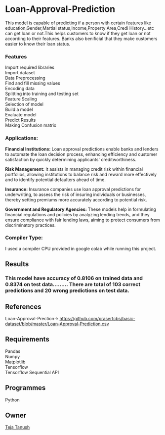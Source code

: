 # Loan-Approval-Prediction  
This model is capable of predicting if a person with certain features like education,Gender,Martial status,Income,Property Area,Credi History...etc can get loan or not.This helps customers to know if they get loan or not according to their features. Banks also benificial that they make customers easier to know their loan status.  
### Features  
Import required libraries  
Import dataset  
Data Preprocessing  
Find and fill missing values  
Encoding data  
Splitting into training and testing set  
Feature Scaling  
Selection of model  
Build a model  
Evaluate model  
Predict Results  
Making Confusion matrix  
### Applications:  
**Financial Institutions:** Loan approval predictions enable banks and lenders to automate the loan decision process, enhancing efficiency and customer satisfaction by quickly determining applicants' creditworthiness.  

**Risk Management:** It assists in managing credit risk within financial portfolios, allowing institutions to balance risk and reward more effectively and to identify potential defaulters ahead of time.  

**Insurance:** Insurance companies use loan approval predictions for underwriting, to assess the risk of insuring individuals or businesses, thereby setting premiums more accurately according to potential risk.  

**Government and Regulatory Agencies:** These models help in formulating financial regulations and policies by analyzing lending trends, and they ensure compliance with fair lending laws, aiming to protect consumers from discriminatory practices.  
### Compiler Type:  
I used a compiler CPU provided in google colab while running this project.  
## Results  
### This model have accuracy of 0.8106 on trained data and 0.8374 on test data......... There are total of 103 correct predictions and 20 wrong predictions on test data.  
## References  
Loan-Approval-Prection-> https://github.com/prasertcbs/basic-dataset/blob/master/Loan-Approval-Prediction.csv  
## Requirements  
Pandas  
Numpy  
Matplotlib  
Tensorflow  
Tensorflow Sequential API  
## Programmes  
Python  
## Owner  
[Teja Tanush](https://github.com/tejatanush)  
